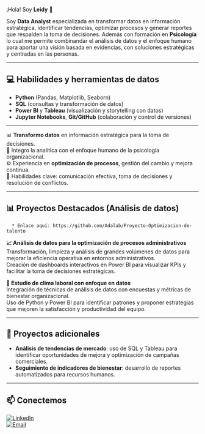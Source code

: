 
¡Hola! Soy **Leidy** 👋

Soy **Data Analyst** especializada en transformar datos en información estratégica, identificar tendencias, optimizar procesos y generar reportes que respalden la toma de decisiones. 
Además con formación en **Psicología** lo cual me permite combinandar el análisis de datos y el enfoque humano  para aportar una visión basada en evidencias, con soluciones estratégicas y centradas en las personas.

---
## 💻 Habilidades y herramientas de datos
- **Python** (Pandas, Matplotlib, Seaborn)  
- **SQL** (consultas y transformación de datos)  
- **Power BI** y **Tableau** (visualización y storytelling con datos)  
- **Jupyter Notebooks**, **Git/GitHub** (colaboración y control de versiones)

---
📊 **Transformo datos** en información estratégica para la toma de decisiones.  
🧠 Integro la analítica con el enfoque humano de la psicología organizacional.  
⚙️ Experiencia en **optimización de procesos**, gestión del cambio y mejora continua.  
💬 Habilidades clave: comunicación efectiva, toma de decisiones y resolución de conflictos.  

---
## 📊 Proyectos Destacados (Análisis de datos)
      * Enlace aquí: https://github.com/Adalab/Proyecto-Optimizacion-de-talento

**📈 Análisis de datos para la optimización de procesos administrativos**  
Transformación, limpieza y análisis de grandes volúmenes de datos para mejorar la eficiencia operativa en entornos administrativos.  
Creación de dashboards interactivos en Power BI para visualizar KPIs y facilitar la toma de decisiones estratégicas.  

**💼 Estudio de clima laboral con enfoque en datos**  
Integración de técnicas de análisis de datos con encuestas y métricas de bienestar organizacional.  
Uso de Python y Power BI para identificar patrones y proponer estrategias que mejoren la satisfacción y productividad del equipo.  

---

## 🌱 Proyectos adicionales
- **Análisis de tendencias de mercado**: uso de SQL y Tableau para identificar oportunidades de mejora y optimización de campañas comerciales.  
- **Seguimiento de indicadores de bienestar**: desarrollo de reportes automatizados para recursos humanos.  

---


## 📫 Conectemos
[![LinkedIn](https://img.shields.io/badge/LinkedIn-Perfil-blue?style=for-the-badge&logo=linkedin)](TU-ENLACE-DE-LINKEDIN)  
[![Email](https://img.shields.io/badge/Email-Contacto-red?style=for-the-badge&logo=gmail)](mailto:TU-CORREO@ejemplo.com)

